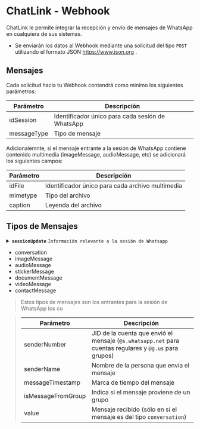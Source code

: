 # ChatLink - Webhook

ChatLink le permite integrar la recepción y envío de mensajes de WhatsApp en cualquiera de sus sistemas.
- Se enviarán los datos al Webhook mediante una solicitud del tipo `POST` utilizando el formato JSON https://www.json.org .

## Mensajes

Cada solicitud hacia tu Webhook contendrá como minímo los siguientes parámetros:

| Parámetro  | Descripción  |
|----------|----------|
| idSession    | Identificador único para cada sesión de WhatsApp    |
| messageType    | Tipo de mensaje    |

Adicionalemnte, si el mensaje entrante a la sesión de WhatsApp contiene contenido multimedia (imageMessage, audioMessage, etc) se adicionará los siguientes campos:

| Parámetro  | Descripción  |
|----------|----------|
| idFile    | Identificador único para cada archivo multimedia    |
| mimetype    | Tipo del archivo    |
| caption    | Leyenda del archivo    |

## Tipos de Mensajes

<details>
	<summary>
		<code><b>sessionUpdate</b></code> <code>Información relevante a la sesión de Whatsapp</code>
	</summary>

> Este tipo de mensaje se emite cuanto sucede un evento relativo a la sesión y va acompañado del parametro `action` el cual puede contener los siguientes valores:

> | Acción  | Descripción  |
> |----------|----------|
> | connected    | Sesión conectada satisfactoriamente a los servidores de WhatsApp   |
> | loggedOut    | Sesión terminada    |
> | newQR    | Nuevo QR para la sesión    |
> | started    | Sesión iniciada    |
> | stopped    | Sesión parada    |
> | destroyed    | Sesión destruída/eliminada    |



</details>

- conversation
- imageMessage
- audioMessage
- stickerMessage
- documentMessage
- videoMessage
- contactMessage
> Estos tipos de mensajes son los entrantes para la sesión de WhatsApp los cu

> | Parámetro  | Descripción  |
> |----------|----------|
> | senderNumber    | JID de la cuenta que envió el mensaje (`@s.whatsapp.net` para cuentas regulares y `@g.us` para grupos)    |
> | senderName    | Nombre de la persona que envía el mensaje    |
> | messageTimestamp    | Marca de tiempo del mensaje   |
> | isMessageFromGroup    | Indica si el mensaje proviene de un grupo    |
> | value    | Mensaje recibido (sólo en si el mensaje es del tipo `conversation`)    |


